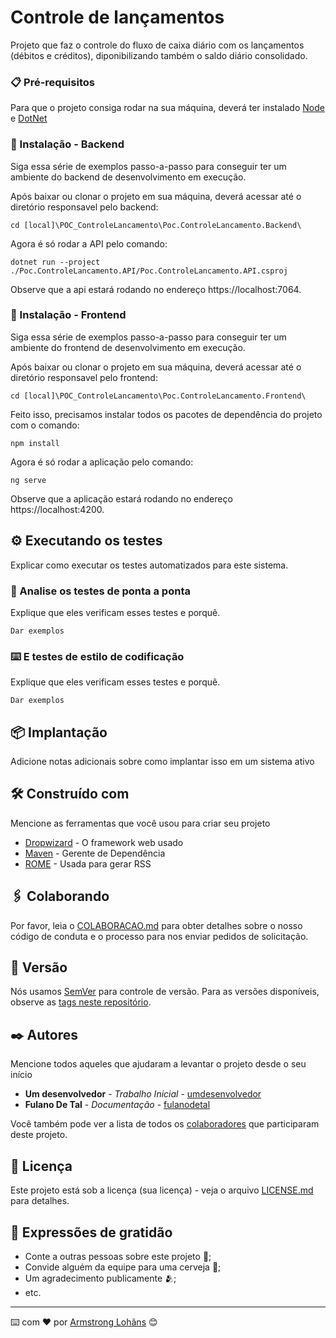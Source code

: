 # Controle de lançamentos

Projeto que faz o controle do fluxo de caixa diário com os lançamentos (débitos e créditos), diponibilizando também o saldo diário consolidado.

### 📋 Pré-requisitos

Para que o projeto consiga rodar na sua máquina, deverá ter instalado [Node](https://nodejs.org/en) e [DotNet](https://learn.microsoft.com/pt-br/dotnet/core/install/windows?tabs=net70)

### 🔧 Instalação - Backend

Siga essa série de exemplos passo-a-passo para conseguir ter um ambiente do backend de desenvolvimento em execução.

Após baixar ou clonar o projeto em sua máquina, deverá acessar até o diretório responsavel pelo backend:

```
cd [local]\POC_ControleLancamento\Poc.ControleLancamento.Backend\
```

Agora é só rodar a API pelo comando:

```
dotnet run --project ./Poc.ControleLancamento.API/Poc.ControleLancamento.API.csproj
```

Observe que a api estará rodando no endereço https://localhost:7064.

### 🔧 Instalação - Frontend

Siga essa série de exemplos passo-a-passo para conseguir ter um ambiente do frontend de desenvolvimento em execução.

Após baixar ou clonar o projeto em sua máquina, deverá acessar até o diretório responsavel pelo frontend:

```
cd [local]\POC_ControleLancamento\Poc.ControleLancamento.Frontend\
```

Feito isso, precisamos instalar todos os pacotes de dependência do projeto com o comando:

```
npm install
```

Agora é só rodar a aplicação pelo comando:

```
ng serve
```

Observe que a aplicação estará rodando no endereço https://localhost:4200.

## ⚙️ Executando os testes

Explicar como executar os testes automatizados para este sistema.

### 🔩 Analise os testes de ponta a ponta

Explique que eles verificam esses testes e porquê.

```
Dar exemplos
```

### ⌨️ E testes de estilo de codificação

Explique que eles verificam esses testes e porquê.

```
Dar exemplos
```

## 📦 Implantação

Adicione notas adicionais sobre como implantar isso em um sistema ativo

## 🛠️ Construído com

Mencione as ferramentas que você usou para criar seu projeto

* [Dropwizard](http://www.dropwizard.io/1.0.2/docs/) - O framework web usado
* [Maven](https://maven.apache.org/) - Gerente de Dependência
* [ROME](https://rometools.github.io/rome/) - Usada para gerar RSS

## 🖇️ Colaborando

Por favor, leia o [COLABORACAO.md](https://gist.github.com/usuario/linkParaInfoSobreContribuicoes) para obter detalhes sobre o nosso código de conduta e o processo para nos enviar pedidos de solicitação.

## 📌 Versão

Nós usamos [SemVer](http://semver.org/) para controle de versão. Para as versões disponíveis, observe as [tags neste repositório](https://github.com/suas/tags/do/projeto). 

## ✒️ Autores

Mencione todos aqueles que ajudaram a levantar o projeto desde o seu início

* **Um desenvolvedor** - *Trabalho Inicial* - [umdesenvolvedor](https://github.com/linkParaPerfil)
* **Fulano De Tal** - *Documentação* - [fulanodetal](https://github.com/linkParaPerfil)

Você também pode ver a lista de todos os [colaboradores](https://github.com/usuario/projeto/colaboradores) que participaram deste projeto.

## 📄 Licença

Este projeto está sob a licença (sua licença) - veja o arquivo [LICENSE.md](https://github.com/usuario/projeto/licenca) para detalhes.

## 🎁 Expressões de gratidão

* Conte a outras pessoas sobre este projeto 📢;
* Convide alguém da equipe para uma cerveja 🍺;
* Um agradecimento publicamente 🫂;
* etc.


---
⌨️ com ❤️ por [Armstrong Lohãns](https://gist.github.com/lohhans) 😊
